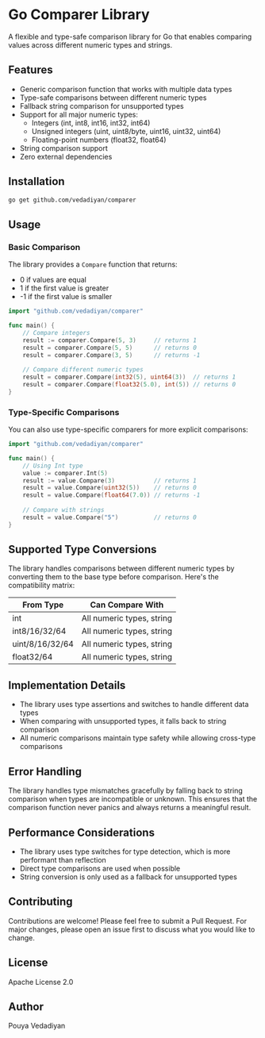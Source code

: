 # Go Comparer Library

A flexible and type-safe comparison library for Go that enables comparing values across different numeric types and strings.

## Features

- Generic comparison function that works with multiple data types
- Type-safe comparisons between different numeric types
- Fallback string comparison for unsupported types
- Support for all major numeric types:
  - Integers (int, int8, int16, int32, int64)
  - Unsigned integers (uint, uint8/byte, uint16, uint32, uint64)
  - Floating-point numbers (float32, float64)
- String comparison support
- Zero external dependencies

## Installation

```bash
go get github.com/vedadiyan/comparer
```

## Usage

### Basic Comparison

The library provides a `Compare` function that returns:
- 0 if values are equal
- 1 if the first value is greater
- -1 if the first value is smaller

```go
import "github.com/vedadiyan/comparer"

func main() {
    // Compare integers
    result := comparer.Compare(5, 3)     // returns 1
    result = comparer.Compare(5, 5)      // returns 0
    result = comparer.Compare(3, 5)      // returns -1
    
    // Compare different numeric types
    result = comparer.Compare(int32(5), uint64(3))  // returns 1
    result = comparer.Compare(float32(5.0), int(5)) // returns 0
}
```

### Type-Specific Comparisons

You can also use type-specific comparers for more explicit comparisons:

```go
import "github.com/vedadiyan/comparer"

func main() {
    // Using Int type
    value := comparer.Int(5)
    result := value.Compare(3)           // returns 1
    result = value.Compare(uint32(5))    // returns 0
    result = value.Compare(float64(7.0)) // returns -1
    
    // Compare with strings
    result = value.Compare("5")          // returns 0
}
```

## Supported Type Conversions

The library handles comparisons between different numeric types by converting them to the base type before comparison. Here's the compatibility matrix:

| From Type | Can Compare With |
|-----------|-----------------|
| int       | All numeric types, string |
| int8/16/32/64 | All numeric types, string |
| uint/8/16/32/64 | All numeric types, string |
| float32/64 | All numeric types, string |

## Implementation Details

- The library uses type assertions and switches to handle different data types
- When comparing with unsupported types, it falls back to string comparison
- All numeric comparisons maintain type safety while allowing cross-type comparisons

## Error Handling

The library handles type mismatches gracefully by falling back to string comparison when types are incompatible or unknown. This ensures that the comparison function never panics and always returns a meaningful result.

## Performance Considerations

- The library uses type switches for type detection, which is more performant than reflection
- Direct type comparisons are used when possible
- String conversion is only used as a fallback for unsupported types

## Contributing

Contributions are welcome! Please feel free to submit a Pull Request. For major changes, please open an issue first to discuss what you would like to change.

## License

Apache License 2.0

## Author

Pouya Vedadiyan
